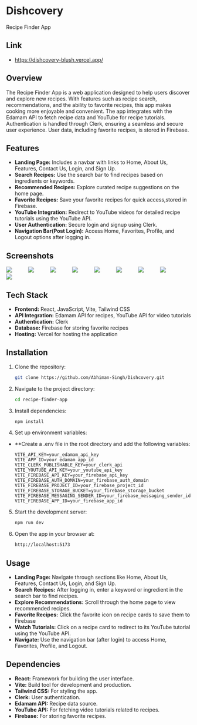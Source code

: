 # Dishcovery
 Recipe Finder App

## Link
- https://dishcovery-blush.vercel.app/
## Overview
The Recipe Finder App is a web application designed to help users discover and explore new recipes. With features such as recipe search, recommendations, and the ability to favorite recipes, this app makes cooking more enjoyable and convenient. The app integrates with the Edamam API to fetch recipe data and YouTube for recipe tutorials. Authentication is handled through Clerk, ensuring a seamless and secure user experience. User data, including favorite recipes, is stored in Firebase.

## Features
- **Landing Page:** Includes a navbar with links to Home, About Us, Features, Contact Us, Login, and Sign Up.
- **Search Recipes:** Use the search bar to find recipes based on ingredients or keywords.
- **Recommended Recipes:** Explore curated recipe suggestions on the home page.
- **Favorite Recipes:** Save your favorite recipes for quick access,stored in Firebase.
- **YouTube Integration:** Redirect to YouTube videos for detailed recipe tutorials using the YouTube API.
- **User Authentication:** Secure login and signup using Clerk.
- **Navigation Bar(Post Login):** Access Home, Favorites, Profile, and Logout options after logging in.

## Screenshots

<img src="https://github.com/Abhiman-Singh/Dishcovery/blob/56f83d02e0ae8638406f1ec2c2a4079615f6fd32/screenshots/Landing%20Page.png"  style="margin-right: 40px">
<img src="https://github.com/Abhiman-Singh/Dishcovery/blob/1f64f3b358910aeb5280f2d09fe0d6279e7974dc/screenshots/Popular%20categories.png" style="margin-right: 40px">
<img src="https://github.com/Abhiman-Singh/Dishcovery/blob/1f64f3b358910aeb5280f2d09fe0d6279e7974dc/screenshots/About%20us.png" style="margin-right: 40px">
<img src="https://github.com/Abhiman-Singh/Dishcovery/blob/1f64f3b358910aeb5280f2d09fe0d6279e7974dc/screenshots/Features.png" style="margin-right: 40px">
<img src="https://github.com/Abhiman-Singh/Dishcovery/blob/1f64f3b358910aeb5280f2d09fe0d6279e7974dc/screenshots/LogIn.png" style="margin-right: 40px">
<img src="https://github.com/Abhiman-Singh/Dishcovery/blob/1f64f3b358910aeb5280f2d09fe0d6279e7974dc/screenshots/HomePage.png" style="margin-right: 40px">
<img src="https://github.com/Abhiman-Singh/Dishcovery/blob/1f64f3b358910aeb5280f2d09fe0d6279e7974dc/screenshots/Recipe%20Detail.png" style="margin-right: 40px">
<img src="https://github.com/Abhiman-Singh/Dishcovery/blob/1f64f3b358910aeb5280f2d09fe0d6279e7974dc/screenshots/Youtube%20video.png" style="margin-right: 40px">
<img src="https://github.com/Abhiman-Singh/Dishcovery/blob/1f64f3b358910aeb5280f2d09fe0d6279e7974dc/screenshots/Favorite.png" style="margin-right: 40px">




## Tech Stack
- **Frontend:** React, JavaScript, Vite, Tailwind CSS
- **API Integration:** Edamam API for recipes, YouTube API for video tutorials
- **Authentication:** Clerk
- **Database:** Firebase for storing favorite recipes
- **Hosting:** Vercel for hosting the application

## Installation

1. Clone the repository:
   ```bash
   git clone https://github.com/Abhiman-Singh/Dishcovery.git
2. Navigate to the project directory:
   ```bash
   cd recipe-finder-app
3. Install dependencies:
   ```bash
   npm install
4. Set up environment variables:
- **Create a .env file in the root directory and add the following variables:
  ```env
  VITE_API_KEY=your_edamam_api_key
  VITE_APP_ID=your_edamam_app_id
  VITE_CLERK_PUBLISHABLE_KEY=your_clerk_api
  VITE_YOUTUBE_API_KEY=your_youtube_api_key
  VITE_FIREBASE_API_KEY=your_firebase_api_key
  VITE_FIREBASE_AUTH_DOMAIN=your_firebase_auth_domain
  VITE_FIREBASE_PROJECT_ID=your_firebase_project_id
  VITE_FIREBASE_STORAGE_BUCKET=your_firebase_storage_bucket
  VITE_FIREBASE_MESSAGING_SENDER_ID=your_firebase_messaging_sender_id
  VITE_FIREBASE_APP_ID=your_firebase_app_id
5. Start the development server:
   ```bash
   npm run dev
6. Open the app in your browser at:
   ```bash
   http://localhost:5173
   
## Usage

- **Landing Page:** Navigate through sections like Home, About Us, Features, Contact Us, Login, and Sign Up.
- **Search Recipes:** After logging in, enter a keyword or ingredient in the search bar to find recipes.
- **Explore Recommendations:** Scroll through the home page to view recommended recipes.
- **Favorite Recipes:** Click the favorite icon on recipe cards to save them to Firebase
- **Watch Tutorials:** Click on a recipe card to redirect to its YouTube tutorial using the YouTube API.
- **Navigate:** Use the navigation bar (after login) to access Home, Favorites, Profile, and Logout.

## Dependencies
- **React:** Framework for building the user interface.
- **Vite:** Build tool for development and production.
- **Tailwind CSS:** For styling the app.
- **Clerk:** User authentication.
- **Edamam API:** Recipe data source.
- **YouTube API:** For fetching video tutorials related to recipes.
- **Firebase:** For storing favorite recipes.
